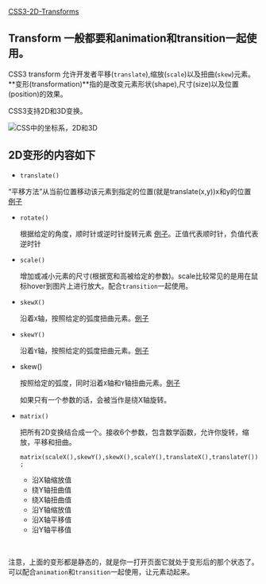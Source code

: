 [CSS3-2D-Transforms](http://www.w3schools.com/css/css3_2dtransforms.asp)

## Transform 一般都要和animation和transition一起使用。

CSS3 transform 允许开发者平移(`translate`),缩放(`scale`)以及扭曲(`skew`)元素。**变形(transformation)**指的是改变元素形状(shape),尺寸(size)以及位置(position)的效果。

CSS3支持2D和3D变换。

![CSS中的坐标系，2D和3D](http://sunny90.com/uploads/allimg/150122/1-150122230941952.jpg)

## 2D变形的内容如下

* `translate()`

​        “平移方法”从当前位置移动该元素到指定的位置(就是translate(x,y))x和y的位置 [例子](http://www.w3schools.com/css/tryit.asp?filename=trycss3_transform_translate)

* `rotate()`

  根据给定的角度，顺时针或逆时针旋转元素 [例子](http://www.w3schools.com/css/tryit.asp?filename=trycss3_transform_rotate)。正值代表顺时针，负值代表逆时针

* `scale()`

  增加或减小元素的尺寸(根据宽和高被给定的参数)。scale比较常见的是用在鼠标hover到图片上进行放大。配合`transition`一起使用。

* `skewX()`

  沿着`X`轴，按照给定的弧度扭曲元素。[例子](http://www.w3schools.com/css/tryit.asp?filename=trycss3_transform_skewx)

* `skewY()`

  沿着`Y`轴，按照给定的弧度扭曲元素。[例子](http://www.w3schools.com/css/tryit.asp?filename=trycss3_transform_skewy)

* skew()

  按照给定的弧度，同时沿着`X`轴和`Y`轴扭曲元素。[例子](http://www.w3schools.com/css/tryit.asp?filename=trycss3_transform_skew)

  如果只有一个参数的话，会被当作是绕X轴旋转。

* `matrix()`

  把所有2D变换结合成一个。接收6个参数，包含数学函数，允许你旋转，缩放，平移和扭曲。

  `matrix(scaleX(),skewY(),skewX(),scaleY(),translateX(),translateY());`

  * 沿X轴缩放值
  * 绕Y轴扭曲值
  * 绕X轴扭曲值
  * 沿Y轴缩放值
  * 沿X轴平移值
  * 沿Y轴平移值

  ​

注意，上面的变形都是静态的，就是你一打开页面它就处于变形后的那个状态了。可以配合`animation`和`transition`一起使用，让元素动起来。

